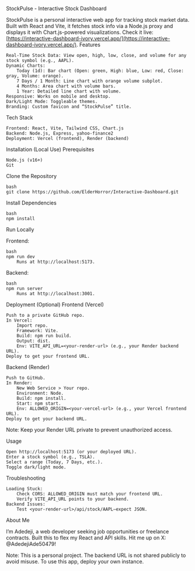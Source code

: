 StockPulse - Interactive Stock Dashboard

StockPulse is a personal interactive web app for tracking stock market data. Built with React and Vite, it fetches stock info via a Node.js proxy and displays it with Chart.js-powered visualizations. Check it live: [https://interactive-dashboard-ivory.vercel.app/](https://interactive-dashboard-ivory.vercel.app/).
Features

    Real-Time Stock Data: View open, high, low, close, and volume for any stock symbol (e.g., AAPL).
    Dynamic Charts:
        Today (1d): Bar chart (Open: green, High: blue, Low: red, Close: gray, Volume: orange).
        7 Days / 1 Month: Line chart with orange volume subplot.
        4 Months: Area chart with volume bars.
        1 Year: Detailed line chart with volume.
    Responsive: Works on mobile and desktop.
    Dark/Light Mode: Toggleable themes.
    Branding: Custom favicon and “StockPulse” title.

Tech Stack

    Frontend: React, Vite, Tailwind CSS, Chart.js
    Backend: Node.js, Express, yahoo-finance2
    Deployment: Vercel (frontend), Render (backend)

Installation (Local Use)
Prerequisites

    Node.js (v16+)
    Git

Clone the Repository

    bash
    git clone https://github.com/ElderHorror/Interactive-Dashboard.git

Install Dependencies

    bash
    npm install

Run Locally

Frontend:

    bash
    npm run dev
        Runs at http://localhost:5173.

Backend:

    bash
    npm run server
        Runs at http://localhost:3001.


Deployment (Optional)
Frontend (Vercel)

    Push to a private GitHub repo.
    In Vercel:
        Import repo.
        Framework: Vite.
        Build: npm run build.
        Output: dist.
        Env: VITE_API_URL=<your-render-url> (e.g., your Render backend URL).
    Deploy to get your frontend URL.

Backend (Render)

    Push to GitHub.
    In Render:
        New Web Service > Your repo.
        Environment: Node.
        Build: npm install.
        Start: npm start.
        Env: ALLOWED_ORIGIN=<your-vercel-url> (e.g., your Vercel frontend URL).
    Deploy to get your backend URL.

Note: Keep your Render URL private to prevent unauthorized access.

Usage

    Open http://localhost:5173 (or your deployed URL).
    Enter a stock symbol (e.g., TSLA).
    Select a range (Today, 7 Days, etc.).
    Toggle dark/light mode.

Troubleshooting

    Loading Stuck:
        Check CORS: ALLOWED_ORIGIN must match your frontend URL.
        Verify VITE_API_URL points to your backend.
    Backend Issues:
        Test <your-render-url>/api/stock/AAPL—expect JSON.

About Me

I’m Adedeji, a web developer seeking job opportunities or freelance contracts. Built this to flex my React and API skills. Hit me up on X: @AdedejiAde50479!

Note: This is a personal project. The backend URL is not shared publicly to avoid misuse. To use this app, deploy your own instance.